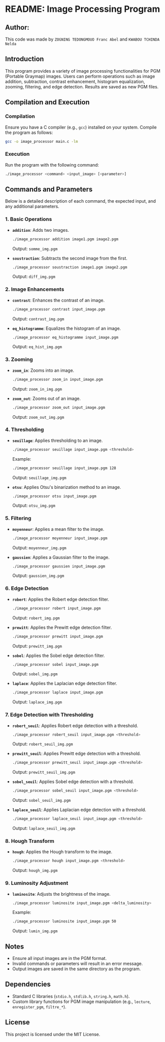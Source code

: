 # README: Image Processing Program

## Author:
This code was made by `ZOGNING TEDONGMOUO Franc Abel` and `KWABOU TCHINDA Nelda`

## Introduction
This program provides a variety of image processing functionalities for PGM (Portable Graymap) images. Users can perform operations such as image addition, subtraction, contrast enhancement, histogram equalization, zooming, filtering, and edge detection. Results are saved as new PGM files.

## Compilation and Execution

### Compilation
Ensure you have a C compiler (e.g., `gcc`) installed on your system. Compile the program as follows:
```bash
gcc -o image_processor main.c -lm
```

### Execution
Run the program with the following command:
```bash
./image_processor <command> <input_image> [<parameter>]
```

## Commands and Parameters
Below is a detailed description of each command, the expected input, and any additional parameters.

### 1. **Basic Operations**
- **`addition`**: Adds two images.
  ```bash
  ./image_processor addition image1.pgm image2.pgm
  ```
  Output: `somme_img.pgm`

- **`soustraction`**: Subtracts the second image from the first.
  ```bash
  ./image_processor soustraction image1.pgm image2.pgm
  ```
  Output: `diff_img.pgm`

### 2. **Image Enhancements**
- **`contrast`**: Enhances the contrast of an image.
  ```bash
  ./image_processor contrast input_image.pgm
  ```
  Output: `contrast_img.pgm`

- **`eq_histogramme`**: Equalizes the histogram of an image.
  ```bash
  ./image_processor eq_histogramme input_image.pgm
  ```
  Output: `eq_hist_img.pgm`

### 3. **Zooming**
- **`zoom_in`**: Zooms into an image.
  ```bash
  ./image_processor zoom_in input_image.pgm
  ```
  Output: `zoom_in_img.pgm`

- **`zoom_out`**: Zooms out of an image.
  ```bash
  ./image_processor zoom_out input_image.pgm
  ```
  Output: `zoom_out_img.pgm`

### 4. **Thresholding**
- **`seuillage`**: Applies thresholding to an image.
  ```bash
  ./image_processor seuillage input_image.pgm <threshold>
  ```
  Example:
  ```bash
  ./image_processor seuillage input_image.pgm 128
  ```
  Output: `seuillage_img.pgm`

- **`otsu`**: Applies Otsu's binarization method to an image.
  ```bash
  ./image_processor otsu input_image.pgm
  ```
  Output: `otsu_img.pgm`

### 5. **Filtering**
- **`moyenneur`**: Applies a mean filter to the image.
  ```bash
  ./image_processor moyenneur input_image.pgm
  ```
  Output: `moyenneur_img.pgm`

- **`gaussien`**: Applies a Gaussian filter to the image.
  ```bash
  ./image_processor gaussien input_image.pgm
  ```
  Output: `gaussien_img.pgm`

### 6. **Edge Detection**
- **`robert`**: Applies the Robert edge detection filter.
  ```bash
  ./image_processor robert input_image.pgm
  ```
  Output: `robert_img.pgm`

- **`prewitt`**: Applies the Prewitt edge detection filter.
  ```bash
  ./image_processor prewitt input_image.pgm
  ```
  Output: `prewitt_img.pgm`

- **`sobel`**: Applies the Sobel edge detection filter.
  ```bash
  ./image_processor sobel input_image.pgm
  ```
  Output: `sobel_img.pgm`

- **`laplace`**: Applies the Laplacian edge detection filter.
  ```bash
  ./image_processor laplace input_image.pgm
  ```
  Output: `laplace_img.pgm`

### 7. **Edge Detection with Thresholding**
- **`robert_seuil`**: Applies Robert edge detection with a threshold.
  ```bash
  ./image_processor robert_seuil input_image.pgm <threshold>
  ```
  Output: `robert_seuil_img.pgm`

- **`prewitt_seuil`**: Applies Prewitt edge detection with a threshold.
  ```bash
  ./image_processor prewitt_seuil input_image.pgm <threshold>
  ```
  Output: `prewitt_seuil_img.pgm`

- **`sobel_seuil`**: Applies Sobel edge detection with a threshold.
  ```bash
  ./image_processor sobel_seuil input_image.pgm <threshold>
  ```
  Output: `sobel_seuil_img.pgm`

- **`laplace_seuil`**: Applies Laplacian edge detection with a threshold.
  ```bash
  ./image_processor laplace_seuil input_image.pgm <threshold>
  ```
  Output: `laplace_seuil_img.pgm`

### 8. **Hough Transform**
- **`hough`**: Applies the Hough transform to the image.
  ```bash
  ./image_processor hough input_image.pgm <threshold>
  ```
  Output: `hough_img.pgm`

### 9. **Luminosity Adjustment**
- **`luminosite`**: Adjusts the brightness of the image.
  ```bash
  ./image_processor luminosite input_image.pgm <delta_luminosity>
  ```
  Example:
  ```bash
  ./image_processor luminosite input_image.pgm 50
  ```
  Output: `lumin_img.pgm`

## Notes
- Ensure all input images are in the PGM format.
- Invalid commands or parameters will result in an error message.
- Output images are saved in the same directory as the program.

## Dependencies
- Standard C libraries (`stdio.h`, `stdlib.h`, `string.h`, `math.h`).
- Custom library functions for PGM image manipulation (e.g., `lecture`, `enregister_pgm`, `filtre_*`).

## License
This project is licensed under the MIT License.

